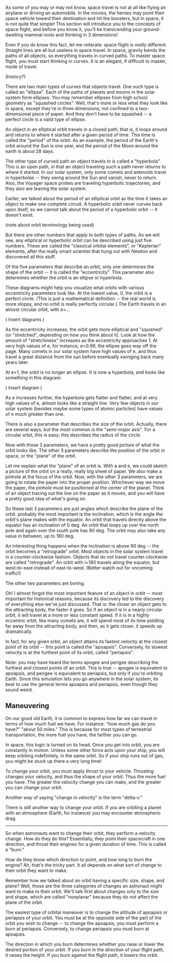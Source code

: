 As some of you may or may not know, space travel is not at all like flying an airplane or driving an automobile.  In the movies, the heroes may point their space vehicle toward their destination and hit the boosters, but in space, it is not quite that simple!  This section will introduce you to the concepts of space flight, and before you know it, you'll be transcending your ground-dwelling mammal roots and thinking in 3 dimensions!

Even if you do know this fact, let me reiterate: space flight is _really_ different. Straight lines are all but useless in space travel.  In space, gravity bends the paths of all objects, so everything travels in curved paths.  To master space flight, you must start thinking in curves.  It is an elegant, if difficult to master, mode of travel.

(history?)

There are two main types of curves that objects travel.  One such type is called an "ellipse".  Each of the paths of planets and moons in the solar system form ellipses.  You may remember ellipses from high school geometry as "squashed circles".  Well, that's more or less what they look like in space, except they're in three dimensions, not confined to a two-dimensional piece of paper.  And they don't have to be squashed -- a perfect circle is a valid type of ellipse.

An object in an elliptical orbit travels in a closed path; that is, it loops around and returns to where it started after a given period of time.  This time is called the "period" of the orbit.  As an example, the period of the Earth's orbit around the Sun is one year, and the period of the Moon around the earth is about 28 days.

The other type of curved path an object travels in is called a "hyperbola".  This is an open path, in that an object traveling such a path never returns to where it started.  In our solar system, only some comets and asteroids travel in hyperbolas -- they swing around the Sun and vanish, never to return.  Also, the Voyager space probes are traveling hyperbolic trajectories, and they also are leaving the solar system.

Earlier, we talked about the period of an elliptical orbit as the time it takes an object to make one complete circuit.  A hyperbolic orbit never curves back upon itself, so we cannot talk about the period of a hyperbolic orbit -- it doesn't exist.

(note about orbit terminology being used)

But there are other numbers that apply to both types of paths.  As we will see, any elliptical or hyperbolic orbit can be described using just five numbers. These are called the "classical orbital elements", or "Keplerian" elements, after the really smart scientist that hung out with Newton and discovered all this stuff.

Of the five parameters that describe an orbit, only one determines the shape of the orbit -- it is called the "eccentricity".  This parameter also determines whether the orbit is an ellipse or hyperbola.

These diagrams might help you visualize what orbits with various eccentricity parameters look like.  At the lowest value, 0, the orbit is a perfect circle.  (This is just a mathematical definition -- the real world is more sloppy, and no orbit is really perfectly circular.)  The Earth travels in an almost circular orbit, with e=...

( Insert diagrams )

As the eccentricity increases, the orbit gets more elliptical and "squished" (or "stretched", depending on how you think about it).  Look at how the amount of "stretchiness" increases as the eccentricity approaches 1.  At very high values of e, for instance, e=0.99, the ellipse goes way off the page.  Many comets in our solar system have high values of e, and thus travel a great distance from the sun before eventually swinging back many years later.

At e>1, the orbit is no longer an ellipse.  It is now a hyperbola, and looks like something in this diagram:

( Insert diagram )

As e increases further, the hyperbola gets flatter and flatter, and at very high values of e, almost looks like a straight line.  Very few objects in our solar system (besides maybe some types of atomic particles) have values of e much greater than one.

There is also a parameter that describes the size of the orbit.  Actually, there are several ways, but the most common is the "semi-major axis".  For a circular orbit, this is easy: this describes the radius of the circle.

Now with those 2 parameters, we have a pretty good picture of what the orbit looks like.  The other 3 parameters describe the position of the orbit in space, or the "plane" of the orbit.

Let me explain what the "plane" of an orbit is.  With a and e, we could sketch a picture of the orbit on a really, really big sheet of paper.  We also make a pinhole at the focus of the orbit.  Now, with the other 3 parameters, we are going to rotate the paper into the proper position.  Whichever way we move the paper, the pinhole must be positioned at the center of the planet.  Think of an object tracing out the line on the paper as it moves, and you will have a pretty good idea of what's going on.

So these last 3 parameters are just angles which describe the plane of the orbit.  probably the most important is the inclination, which is the angle the orbit's plane makes with the equator.  An orbit that travels directly above the equator has an inclination of 0 deg.  An orbit that loops up over the north pole and again over the south pole has 90 deg.  The orbit may also take any value in between, up to 180 deg.

An interesting thing happens when the inclination is above 90 deg -- the orbit becomes a "retrograde" orbit.  Most objects in the solar system travel in a counter-clockwise fashion. Objects that do not travel counter-clockwise are called "retrograde".  An orbit with i=180 travels along the equator, but west-to-east instead of east-to-west. (Better watch out for oncoming traffic!)

The other two parameters are boring.

Oh!  I almost forgot the most important feature of an object in orbit -- most important for historical reasons, because its discovery led to the discovery of everything else we've just discussed.  That is: the closer an object gets to the attracting body, the faster it goes.  So if an object is in a nearly circular orbit, it will travel at a more or less constant speed.  If it is in a highly eccentric orbit, like many comets are, it will spend most of its time piddling far away from the attracting body, and then, as it gets closer, it speeds up dramatically.

In fact, for any given orbit, an object attains its fastest velocity at the closest point of its orbit -- this point is called the "apoapsis".  Conversely, its slowest velocity is at the furthest point of its orbit, called "periapsis".

Note: you may have heard the terms apogee and perigee describing the furthest and closest points of an orbit.  This is true -- apogee is equivalent to apoapsis, and perigee is equivalent to periapsis, but only if you're orbiting Earth.  Since this simulation lets you go anywhere in the solar system, its best to use the general terms apoapsis and periapsis, even though they sound weird.

## Maneuvering ##

On our good old Earth, it is common to express how far we can travel in terms of how much fuel we have. For instance: "how much gas do you have?" "about 50 miles." This is because for most types of terrestrial transportation, the more fuel you have, the farther you can go.

In space, this logic is turned on its head.  Once you get into orbit, you are constantly in motion.  Unless some other force acts upon your ship, you will keep orbiting indefinitely, in the same orbit.  So if your ship runs out of gas, you might be stuck up there a very long time!

To change your orbit, you must apply thrust to your vehicle.  Thrusting changes your velocity, and thus the shape of your orbit.  Thus the more fuel you have. The greater the velocity change you can make, and the greater you can change your orbit.

Another way of saying "change in velocity" is the term "delta-v."

There is still another way to change your orbit. If you are orbiting a planet with an atmosphere (Earth, for instance) you may encounter atmospheric drag.

---

So when astronauts want to change their orbit, they perform a velocity change.  How do they do this?  Essentially, they point their spacecraft in one direction, and thrust their engines for a given duration of time.  This is called a "burn."

How do they know which direction to point, and how long to burn the engine?  Ah, that's the tricky part.  It all depends on what sort of change to their orbit they want to make.

Remember how we talked about an orbit having a specific size, shape, and plane?  Well, those are the three categories of changes an astronaut might want to make to their orbit.  We'll talk first about changes only to the size and shape, which are called "nonplanar" because they do not affect the plane of the orbit.

The easiest type of orbital maneuver is to change the altitude of apoapsis or periapsis of your orbit.  You must be at the opposite side of the part of the orbit you wish to change -- to change the apoapsis, you must perform a burn at periapsis.  Conversely, to change periapsis you must burn at apoapsis.

The direction in which you burn determines whether you raise or lower the desired portion of your orbit.  If you burn in the direction of your flight path, it raises the height.  If you burn against the flight path, it lowers the orbit.